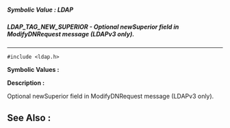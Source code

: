 ##### Symbolic Value : LDAP
##### LDAP_TAG_NEW_SUPERIOR - Optional newSuperior field in ModifyDNRequest message (LDAPv3 only).
---
```
#include <ldap.h>
```

**Symbolic Values :**



**Description :**

Optional newSuperior field in ModifyDNRequest message (LDAPv3 only).


**See Also :**
---

